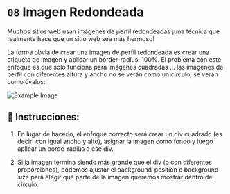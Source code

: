 # `08` Imagen Redondeada

Muchos sitios web usan imágenes de perfil redondeadas ¡una técnica que realmente hace que un sitio web sea más hermoso!

La forma obvia de crear una imagen de perfil redondeada es crear una etiqueta de imagen y aplicar un border-radius: 100%. El problema con este enfoque es que solo funciona para imágenes cuadradas ... las imágenes de perfil con diferentes altura y ancho no se verán como un círculo, se verán como óvalos:

![Example Image](https://github.com/4GeeksAcademy/css-tutorial-exercises-course/blob/master/.learn/assets/08-1.png?raw=true)

## 📝 Instrucciones:

1. En lugar de hacerlo, el enfoque correcto será crear un div cuadrado (es decir: con igual ancho y alto), asignar la imagen como fondo y luego aplicar un borde-radius a ese div.

2. Si la imagen termina siendo más grande que el div (o con diferentes proporciones), podemos ajustar 
el background-position o background-size para elegir 
 qué parte de la imagen queremos mostrar dentro del círculo.

